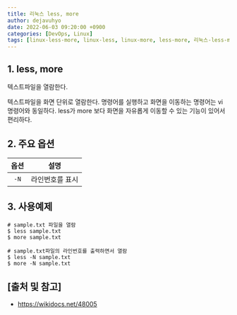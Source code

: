 ```yaml
---
title: 리눅스 less, more
author: dejavuhyo
date: 2022-06-03 09:20:00 +0900
categories: [DevOps, Linux]
tags: [linux-less-more, linux-less, linux-more, less-more, 리눅스-less-more, 리눅스]
---
```


## 1. less, more
텍스트파일을 열람한다.

텍스트파일을 화면 단위로 열람한다. 명령어를 실행하고 화면을 이동하는 명령어는 vi 명령어와 동일하다. less가 more 보다 화면을 자유롭게 이동할 수 있는 기능이 있어서 편리하다.

## 2. 주요 옵션

| 옵션 | 설명 |
|:---:|:---:|
| `-N` | 라인번호를 표시 |

## 3. 사용예제

```shell
# sample.txt 파일을 열람
$ less sample.txt
$ more sample.txt

# sample.txt파일의 라인번호를 출력하면서 열람
$ less -N sample.txt
$ more -N sample.txt
```

## [출처 및 참고]
* <https://wikidocs.net/48005>
